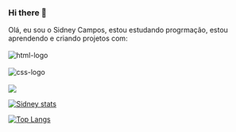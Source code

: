 ### Hi there 👋

Olá, eu sou o Sidney Campos, estou estudando progrmação, estou aprendendo e criando projetos com:
<br>
<br>
<img src="https://img.shields.io/badge/HTML5-E34F26?style=for-the-badge&logo=html5&logoColor=white" alt="html-logo" />
<br>
<br>
<img src="https://img.shields.io/badge/CSS3-1572B6?style=for-the-badge&logo=css3&logoColor=white" alt="css-logo" />
<br>
<br>
<img src="https://img.shields.io/badge/JavaScript-323330?style=for-the-badge&logo=javascript&logoColor=F7DF1E"/>


[![Sidney stats](https://github-readme-stats.vercel.app/api?username=Sidney2719)](https://github.com/anuraghazra/github-readme-stats)

[![Top Langs](https://github-readme-stats.vercel.app/api/top-langs/?username=Sidney2719)](https://github.com/anuraghazra/github-readme-stats)
